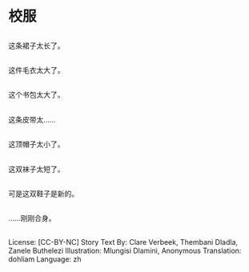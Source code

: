 # 校服

##
这条裙子太长了。

##
这件毛衣太大了。

##
这个书包太大了。

##
这条皮带太……

##
这顶帽子太小了。

##
这双袜子太短了。

##
可是这双鞋子是新的。

##
……刚刚合身。

##
License: [CC-BY-NC]
Story Text By: Clare Verbeek, Thembani Dladla, Zanele Buthelezi
Illustration: Mlungisi Dlamini, Anonymous
Translation: dohliam
Language: zh

